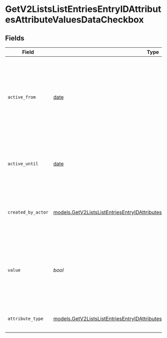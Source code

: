 # GetV2ListsListEntriesEntryIDAttributesAttributeValuesDataCheckbox


## Fields

| Field                                                                                                                                                                        | Type                                                                                                                                                                         | Required                                                                                                                                                                     | Description                                                                                                                                                                  | Example                                                                                                                                                                      |
| ---------------------------------------------------------------------------------------------------------------------------------------------------------------------------- | ---------------------------------------------------------------------------------------------------------------------------------------------------------------------------- | ---------------------------------------------------------------------------------------------------------------------------------------------------------------------------- | ---------------------------------------------------------------------------------------------------------------------------------------------------------------------------- | ---------------------------------------------------------------------------------------------------------------------------------------------------------------------------- |
| `active_from`                                                                                                                                                                | [date](https://docs.python.org/3/library/datetime.html#date-objects)                                                                                                         | :heavy_check_mark:                                                                                                                                                           | The point in time at which this value was made "active". `active_from` can be considered roughly analogous to `created_at`.                                                  | 2023-01-01T15:00:00.000000000Z                                                                                                                                               |
| `active_until`                                                                                                                                                               | [date](https://docs.python.org/3/library/datetime.html#date-objects)                                                                                                         | :heavy_check_mark:                                                                                                                                                           | The point in time at which this value was deactivated. If `null`, the value is active.                                                                                       | 2023-01-01T15:00:00.000000000Z                                                                                                                                               |
| `created_by_actor`                                                                                                                                                           | [models.GetV2ListsListEntriesEntryIDAttributesAttributeValuesCreatedByActor2](../models/getv2listslistentriesentryidattributesattributevaluescreatedbyactor2.md)             | :heavy_check_mark:                                                                                                                                                           | The actor that created this value.                                                                                                                                           | {<br/>"type": "workspace-member",<br/>"id": "50cf242c-7fa3-4cad-87d0-75b1af71c57b"<br/>}                                                                                     |
| `value`                                                                                                                                                                      | *bool*                                                                                                                                                                       | :heavy_check_mark:                                                                                                                                                           | A boolean representing whether the checkbox is checked or not. The string values 'true' and 'false' are also accepted.                                                       | true                                                                                                                                                                         |
| `attribute_type`                                                                                                                                                             | [models.GetV2ListsListEntriesEntryIDAttributesAttributeValuesAttributeTypeCheckbox](../models/getv2listslistentriesentryidattributesattributevaluesattributetypecheckbox.md) | :heavy_check_mark:                                                                                                                                                           | The attribute type of the value.                                                                                                                                             | checkbox                                                                                                                                                                     |